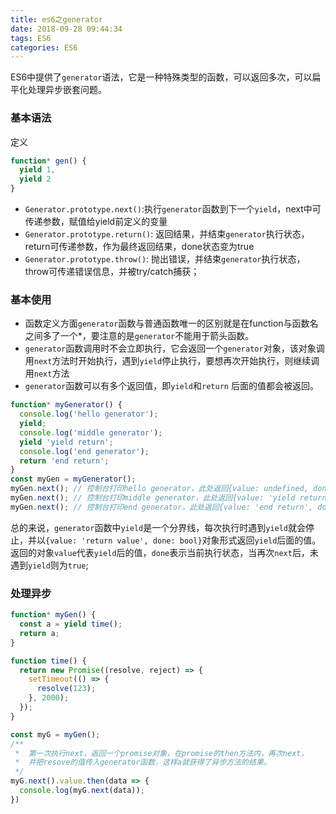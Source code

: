 ```yaml
---
title: es6之generator
date: 2018-09-28 09:44:34
tags: ES6
categories: ES6
---
```


ES6中提供了`generator`语法，它是一种特殊类型的函数，可以返回多次，可以扁平化处理异步嵌套问题。

<!--more-->
### 基本语法
定义
```js
function* gen() {
  yield 1,
  yield 2
}
```
- `Generator.prototype.next()`:执行`generator`函数到下一个`yield`，next中可传递参数，赋值给yield前定义的变量
- `Generator.prototype.return()`: 返回结果，并结束`generator`执行状态，return可传递参数，作为最终返回结果，done状态变为true
- `Generator.prototype.throw()`: 抛出错误，并结束`generator`执行状态，throw可传递错误信息，并被try/catch捕获；

### 基本使用
- 函数定义方面`generator`函数与普通函数唯一的区别就是在function与函数名之间多了一个*，要注意的是`generator`不能用于箭头函数。
- `generator`函数调用时不会立即执行，它会返回一个`generator`对象，该对象调用`next`方法时开始执行，遇到`yield`停止执行，要想再次开始执行，则继续调用`next`方法
- `generator`函数可以有多个返回值，即`yield`和`return` 后面的值都会被返回。
```js
function* myGenerator() {
  console.log('hello generator');
  yield;
  console.log('middle generator');
  yield 'yield return';
  console.log('end generator');
  return 'end return';
}
const myGen = myGenerator(); 
myGen.next(); // 控制台打印hello generator，此处返回{value: undefined, done: false}
myGen.next(); // 控制台打印middle generator，此处返回{value: 'yield return', done: false}
myGen.next(); // 控制台打印end generator，此处返回{value: 'end return', done: true}
```
总的来说，`generator`函数中`yield`是一个分界线，每次执行时遇到`yield`就会停止，并以`{value: 'return value', done: bool}`对象形式返回`yield`后面的值。返回的对象`value`代表`yield`后的值，`done`表示当前执行状态，当再次`next`后，未遇到`yield`则为`true`;


### 处理异步

```js
function* myGen() {
  const a = yield time();
  return a;
}

function time() {
  return new Promise((resolve, reject) => {
    setTimeout(() => {
      resolve(123);
    }, 2000);
  });
}

const myG = myGen();
/**
 *  第一次执行next，返回一个promise对象，在promise的then方法内，再次next，
 *  并把resove的值传入generator函数，这样a就获得了异步方法的结果。
 */
myG.next().value.then(data => {
  console.log(myG.next(data));
})
```

